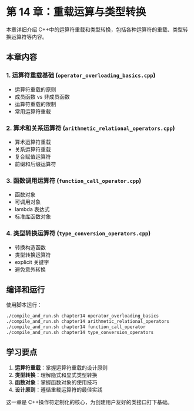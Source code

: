 # 第 14 章：重载运算与类型转换

本章详细介绍 C++中的运算符重载和类型转换，包括各种运算符的重载、类型转换运算符等内容。

## 本章内容

### 1. 运算符重载基础 (`operator_overloading_basics.cpp`)

- 运算符重载的原则
- 成员函数 vs 非成员函数
- 运算符重载的限制
- 常用运算符重载

### 2. 算术和关系运算符 (`arithmetic_relational_operators.cpp`)

- 算术运算符重载
- 关系运算符重载
- 复合赋值运算符
- 前缀和后缀运算符

### 3. 函数调用运算符 (`function_call_operator.cpp`)

- 函数对象
- 可调用对象
- lambda 表达式
- 标准库函数对象

### 4. 类型转换运算符 (`type_conversion_operators.cpp`)

- 转换构造函数
- 类型转换运算符
- explicit 关键字
- 避免意外转换

## 编译和运行

使用脚本运行：

```bash
./compile_and_run.sh chapter14 operator_overloading_basics
./compile_and_run.sh chapter14 arithmetic_relational_operators
./compile_and_run.sh chapter14 function_call_operator
./compile_and_run.sh chapter14 type_conversion_operators
```

## 学习要点

1. **运算符重载**：掌握运算符重载的设计原则
2. **类型转换**：理解隐式和显式类型转换
3. **函数对象**：掌握函数对象的使用技巧
4. **设计原则**：遵循重载运算符的最佳实践

这一章是 C++操作符定制化的核心，为创建用户友好的类接口打下基础。
